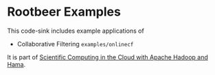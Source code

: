 Rootbeer Examples
================

This code-sink includes example applications of

- Collaborative Filtering `examples/onlinecf`

It is part of [Scientific Computing in the Cloud with Apache Hadoop and Hama](http://hadoop.illecker.at).

